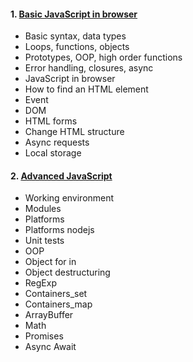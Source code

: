 
#### 1. [Basic JavaScript in browser](https://github.com/AnastasiaLunina/JavaScript_advanced/tree/main/javascript_bjs)  
<ul>
    <li>Basic syntax, data types</li>
    <li>Loops, functions, objects</li>
    <li>Prototypes, OOP, high order functions</li>
    <li>Error handling, closures, async</li>
    <li>JavaScript in browser</li>
    <li>How to find an HTML element</li>
    <li>Event</li>
    <li>DOM</li>
    <li>HTML forms</li>
    <li>Change HTML structure</li>
    <li>Async requests</li>
    <li>Local storage</li>
</ul>

#### 2. [Advanced JavaScript](https://github.com/AnastasiaLunina/JavaScript_advanced/tree/main/javascript_ajs)  
<ul>
    <li>Working environment</li>
    <li>Modules</li>
    <li>Platforms</li>
    <li>Platforms nodejs</li>
    <li>Unit tests</li>
    <li>OOP</li>
    <li>Object for in</li>
    <li>Object destructuring</li>
    <li>RegExp</li>
    <li>Containers_set</li>
    <li>Containers_map</li>
    <li>ArrayBuffer</li>
    <li>Math</li>
    <li>Promises</li>
    <li>Async Await</li>
</ul>
